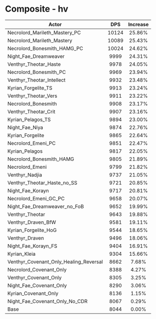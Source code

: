 # Composite - hv
| Actor | DPS | Increase |
|---|:---:|:---:|
|Necrolord_Marileth_Mastery_PC|10124|25.86%|
|Necrolord_Marileth_Mastery|10089|25.43%|
|Necrolord_Bonesmith_HAMG_PC|10024|24.62%|
|Night_Fae_Dreamweaver|9999|24.31%|
|Venthyr_Theotar_Haste|9978|24.05%|
|Necrolord_Bonesmith_PC|9969|23.94%|
|Venthyr_Theotar_Intellect|9932|23.48%|
|Kyrian_Forgelite_TS|9913|23.24%|
|Venthyr_Theotar_Vers|9911|23.22%|
|Necrolord_Bonesmith|9908|23.17%|
|Venthyr_Theotar_Crit|9907|23.16%|
|Kyrian_Pelagos_TS|9894|23.00%|
|Night_Fae_Niya|9874|22.76%|
|Kyrian_Forgelite|9865|22.64%|
|Necrolord_Emeni_PC|9851|22.47%|
|Kyrian_Pelagos|9817|22.05%|
|Necrolord_Bonesmith_HAMG|9805|21.89%|
|Necrolord_Emeni|9799|21.82%|
|Venthyr_Nadjia|9737|21.05%|
|Venthyr_Theotar_Haste_no_SS|9721|20.85%|
|Night_Fae_Korayn|9717|20.81%|
|Necrolord_Emeni_GC_PC|9658|20.07%|
|Night_Fae_Dreamweaver_no_FoB|9652|19.99%|
|Venthyr_Theotar|9643|19.88%|
|Venthyr_Draven_BfW|9581|19.11%|
|Kyrian_Forgelite_HoG|9544|18.65%|
|Venthyr_Draven|9496|18.06%|
|Night_Fae_Korayn_FS|9404|16.91%|
|Kyrian_Kleia|9304|15.66%|
|Venthyr_Covenant_Only_Healing_Reversal|8662|7.68%|
|Necrolord_Covenant_Only|8388|4.27%|
|Venthyr_Covenant_Only|8305|3.25%|
|Night_Fae_Covenant_Only|8290|3.06%|
|Kyrian_Covenant_Only|8136|1.15%|
|Night_Fae_Covenant_Only_No_CDR|8067|0.29%|
|Base|8044|0.00%|
